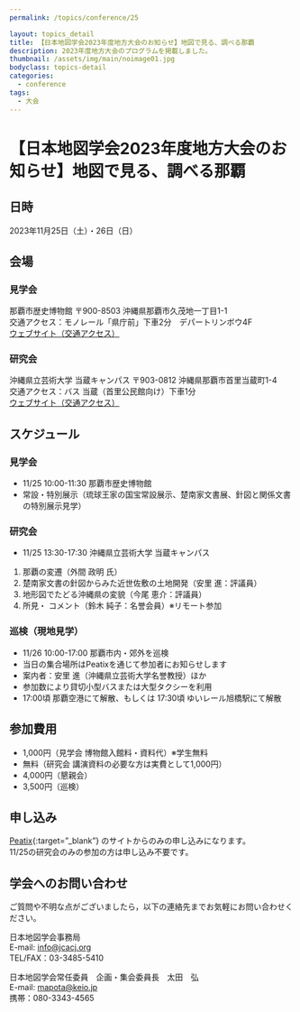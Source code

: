 ```yaml
---
permalink: /topics/conference/25

layout: topics_detail
title: 【日本地図学会2023年度地方大会のお知らせ】地図で見る、調べる那覇
description: 2023年度地方大会のプログラムを掲載しました。
thumbnail: /assets/img/main/noimage01.jpg
bodyclass: topics-detail
categories:
  - conference
tags:
  - 大会
---
```

# 【日本地図学会2023年度地方大会のお知らせ】地図で見る、調べる那覇

## 日時
2023年11月25日（土）・26日（日）

## 会場
### 見学会
那覇市歴史博物館
〒900-8503 沖縄県那覇市久茂地一丁目1-1<br>
交通アクセス：モノレール「県庁前」下車2分　デパートリンボウ4F<br>
[ウェブサイト（交通アクセス）](http://www.rekishi-archive.city.naha.okinawa.jp/visit/accsess) 

### 研究会
沖縄県立芸術大学 当蔵キャンパス
〒903-0812 沖縄県那覇市首里当蔵町1-4<br>
交通アクセス：バス 当蔵（首里公民館向け）下車1分<br>
[ウェブサイト（交通アクセス）](https://www.okigei.ac.jp/access/access-index.html)

## スケジュール
### 見学会
- 11/25 10:00-11:30 那覇市歴史博物館
- 常設・特別展示（琉球王家の国宝常設展示、楚南家文書展、針図と関係文書の特別展示見学）

### 研究会
- 11/25 13:30-17:30 沖縄県立芸術大学 当蔵キャンパス
1. 那覇の変遷（外間 政明 氏）
1. 楚南家文書の針図からみた近世佐敷の土地開発（安里 進：評議員）
1. 地形図でたどる沖縄県の変貌（今尾 恵介：評議員）
1. 所見・ コメント（鈴木 純子：名誉会員）※リモート参加

### 巡検（現地見学）
- 11/26 10:00-17:00 那覇市内・郊外を巡検
- 当日の集合場所はPeatixを通じて参加者にお知らせします
- 案内者：安里 進（沖縄県立芸術大学名誉教授）ほか
- 参加数により貸切小型バスまたは大型タクシーを利用
- 17:00頃 那覇空港にて解散、もしくは 17:30頃 ゆいレール旭橋駅にて解散

## 参加費用
- 1,000円（見学会 博物館入館料・資料代）※学生無料
- 無料（研究会 講演資料の必要な方は実費として1,000円）
- 4,000円（懇親会）
- 3,500円（巡検）

## 申し込み
 [Peatix](https://okinawmaps2023.peatix.com/view){:target=”_blank”} のサイトからのみの申し込みになります。<br>
11/25の研究会のみの参加の方は申し込み不要です。

## 学会へのお問い合わせ
ご質問や不明な点がございましたら，以下の連絡先までお気軽にお問い合わせください。

日本地図学会事務局<br>
E-mail: [info@jcacj.org](<mailto:info@jcacj.org>)<br>
TEL/FAX：03-3485-5410

日本地図学会常任委員　企画・集会委員長　太田　弘 <br>
E-mail: [mapota@keio.jp](<mailto:mapota@keio.jp>)<br>
携帯：080-3343-4565
